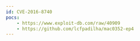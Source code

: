 ```yaml
---
id: CVE-2016-8740
pocs:
    - https://www.exploit-db.com/raw/40909
    - https://github.com/lcfpadilha/mac0352-ep4
---
```

